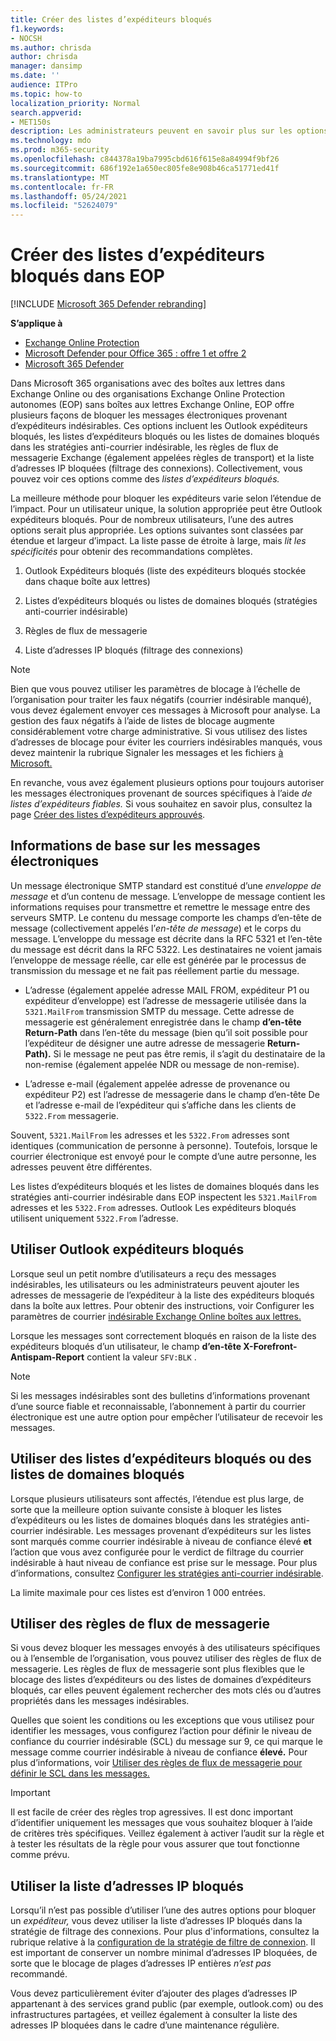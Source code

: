 ```yaml
---
title: Créer des listes d’expéditeurs bloqués
f1.keywords:
- NOCSH
ms.author: chrisda
author: chrisda
manager: dansimp
ms.date: ''
audience: ITPro
ms.topic: how-to
localization_priority: Normal
search.appverid:
- MET150s
description: Les administrateurs peuvent en savoir plus sur les options disponibles et préférées pour bloquer les messages entrants dans Exchange Online Protection (EOP).
ms.technology: mdo
ms.prod: m365-security
ms.openlocfilehash: c844378a19ba7995cbd616f615e8a84994f9bf26
ms.sourcegitcommit: 686f192e1a650ec805fe8e908b46ca51771ed41f
ms.translationtype: MT
ms.contentlocale: fr-FR
ms.lasthandoff: 05/24/2021
ms.locfileid: "52624079"
---
```

# <a name="create-blocked-sender-lists-in-eop"></a>Créer des listes d’expéditeurs bloqués dans EOP

[!INCLUDE [Microsoft 365 Defender rebranding](../includes/microsoft-defender-for-office.md)]

**S’applique à**
- [Exchange Online Protection](exchange-online-protection-overview.md)
- [Microsoft Defender pour Office 365 : offre 1 et offre 2](defender-for-office-365.md)
- [Microsoft 365 Defender](../defender/microsoft-365-defender.md)

Dans Microsoft 365 organisations avec des boîtes aux lettres dans Exchange Online ou des organisations Exchange Online Protection autonomes (EOP) sans boîtes aux lettres Exchange Online, EOP offre plusieurs façons de bloquer les messages électroniques provenant d’expéditeurs indésirables. Ces options incluent les Outlook expéditeurs bloqués, les listes d’expéditeurs bloqués ou les listes de domaines bloqués dans les stratégies anti-courrier indésirable, les règles de flux de messagerie Exchange (également appelées règles de transport) et la liste d’adresses IP bloquées (filtrage des connexions). Collectivement, vous pouvez voir ces options comme des _listes d’expéditeurs bloqués._

La meilleure méthode pour bloquer les expéditeurs varie selon l’étendue de l’impact. Pour un utilisateur unique, la solution appropriée peut être Outlook expéditeurs bloqués. Pour de nombreux utilisateurs, l’une des autres options serait plus appropriée. Les options suivantes sont classées par étendue et largeur d’impact. La liste passe de étroite à large, mais *lit les spécificités* pour obtenir des recommandations complètes.

1. Outlook Expéditeurs bloqués (liste des expéditeurs bloqués stockée dans chaque boîte aux lettres)

2. Listes d’expéditeurs bloqués ou listes de domaines bloqués (stratégies anti-courrier indésirable)

3. Règles de flux de messagerie

4. Liste d’adresses IP bloqués (filtrage des connexions)

> [!NOTE]
> Bien que vous pouvez utiliser les paramètres de blocage à l’échelle de l’organisation pour traiter les faux négatifs (courrier indésirable manqué), vous devez également envoyer ces messages à Microsoft pour analyse. La gestion des faux négatifs à l’aide de listes de blocage augmente considérablement votre charge administrative. Si vous utilisez des listes d’adresses de blocage pour éviter les courriers indésirables manqués, vous devez maintenir la rubrique Signaler les messages et les fichiers [à Microsoft.](report-junk-email-messages-to-microsoft.md)

En revanche, vous avez également plusieurs options pour toujours autoriser les messages électroniques provenant de sources spécifiques à l’aide _de listes d’expéditeurs fiables._ Si vous souhaitez en savoir plus, consultez la page [Créer des listes d’expéditeurs approuvés](create-safe-sender-lists-in-office-365.md).

## <a name="email-message-basics"></a>Informations de base sur les messages électroniques

Un message électronique SMTP standard est constitué d’une *enveloppe de message* et d’un contenu de message. L’enveloppe de message contient les informations requises pour transmettre et remettre le message entre des serveurs SMTP. Le contenu du message comporte les champs d’en-tête de message (collectivement appelés l’*en-tête de message*) et le corps du message. L’enveloppe du message est décrite dans la RFC 5321 et l’en-tête du message est décrit dans la RFC 5322. Les destinataires ne voient jamais l’enveloppe de message réelle, car elle est générée par le processus de transmission du message et ne fait pas réellement partie du message.

- L’adresse (également appelée adresse MAIL FROM, expéditeur P1 ou expéditeur d’enveloppe) est l’adresse de messagerie utilisée dans la `5321.MailFrom` transmission SMTP du message.  Cette adresse de messagerie est généralement enregistrée dans le champ **d’en-tête Return-Path** dans l’en-tête du message (bien qu’il soit possible pour l’expéditeur de désigner une autre adresse de messagerie **Return-Path).** Si le message ne peut pas être remis, il s’agit du destinataire de la non-remise (également appelée NDR ou message de non-remise).

- L’adresse e-mail (également appelée adresse de provenance ou expéditeur P2) est l’adresse de messagerie dans le champ d’en-tête De et l’adresse e-mail de l’expéditeur qui s’affiche dans les clients de `5322.From` messagerie.  

Souvent, `5321.MailFrom` les adresses et les `5322.From` adresses sont identiques (communication de personne à personne). Toutefois, lorsque le courrier électronique est envoyé pour le compte d’une autre personne, les adresses peuvent être différentes.

Les listes d’expéditeurs bloqués et les listes de domaines bloqués dans les stratégies anti-courrier indésirable dans EOP inspectent les `5321.MailFrom` adresses et les `5322.From` adresses. Outlook Les expéditeurs bloqués utilisent uniquement `5322.From` l’adresse.

## <a name="use-outlook-blocked-senders"></a>Utiliser Outlook expéditeurs bloqués

Lorsque seul un petit nombre d’utilisateurs a reçu des messages indésirables, les utilisateurs ou les administrateurs peuvent ajouter les adresses de messagerie de l’expéditeur à la liste des expéditeurs bloqués dans la boîte aux lettres. Pour obtenir des instructions, voir Configurer les paramètres de courrier [indésirable Exchange Online boîtes aux lettres.](configure-junk-email-settings-on-exo-mailboxes.md)

Lorsque les messages sont correctement bloqués en raison de la liste des expéditeurs bloqués d’un utilisateur, le champ **d’en-tête X-Forefront-Antispam-Report** contient la valeur `SFV:BLK` .

> [!NOTE]
> Si les messages indésirables sont des bulletins d’informations provenant d’une source fiable et reconnaissable, l’abonnement à partir du courrier électronique est une autre option pour empêcher l’utilisateur de recevoir les messages.

## <a name="use-blocked-sender-lists-or-blocked-domain-lists"></a>Utiliser des listes d’expéditeurs bloqués ou des listes de domaines bloqués

Lorsque plusieurs utilisateurs sont affectés, l’étendue est plus large, de sorte que la meilleure option suivante consiste à bloquer les listes d’expéditeurs ou les listes de domaines bloqués dans les stratégies anti-courrier indésirable. Les messages provenant d’expéditeurs sur les listes sont marqués comme  courrier indésirable à niveau de confiance élevé **et** l’action que vous avez configurée pour le verdict de filtrage du courrier indésirable à haut niveau de confiance est prise sur le message. Pour plus d’informations, consultez [Configurer les stratégies anti-courrier indésirable](configure-your-spam-filter-policies.md).

La limite maximale pour ces listes est d’environ 1 000 entrées.

## <a name="use-mail-flow-rules"></a>Utiliser des règles de flux de messagerie

Si vous devez bloquer les messages envoyés à des utilisateurs spécifiques ou à l’ensemble de l’organisation, vous pouvez utiliser des règles de flux de messagerie. Les règles de flux de messagerie sont plus flexibles que le blocage des listes d’expéditeurs ou des listes de domaines d’expéditeurs bloqués, car elles peuvent également rechercher des mots clés ou d’autres propriétés dans les messages indésirables.

Quelles que soient les conditions ou les exceptions que vous utilisez pour identifier les messages, vous configurez l’action pour définir le niveau de confiance du courrier indésirable (SCL) du message sur 9, ce qui marque le message comme courrier indésirable à niveau de confiance **élevé.** Pour plus d’informations, voir [Utiliser des règles de flux de messagerie pour définir le SCL dans les messages.](/exchange/security-and-compliance/mail-flow-rules/use-rules-to-set-scl)

> [!IMPORTANT]
> Il est facile de créer  des règles trop agressives. Il est donc important d’identifier uniquement les messages que vous souhaitez bloquer à l’aide de critères très spécifiques. Veillez également à activer l’audit sur la règle et à tester les résultats de la règle pour vous assurer que tout fonctionne comme prévu.

## <a name="use-the-ip-block-list"></a>Utiliser la liste d’adresses IP bloqués

Lorsqu’il n’est pas possible d’utiliser l’une des autres options pour bloquer un *expéditeur,* vous devez utiliser la liste d’adresses IP bloqués dans la stratégie de filtrage des connexions. Pour plus d'informations, consultez la rubrique relative à la [configuration de la stratégie de filtre de connexion](configure-the-connection-filter-policy.md). Il est important de conserver un nombre minimal d’adresses IP bloquées, de sorte que le blocage de plages d’adresses IP entières *n’est pas* recommandé.

Vous  devez particulièrement éviter d’ajouter des plages d’adresses IP appartenant à des services grand public (par exemple, outlook.com) ou des infrastructures partagées, et veillez également à consulter la liste des adresses IP bloquées dans le cadre d’une maintenance régulière.
